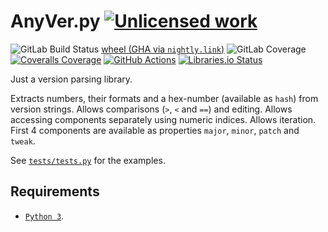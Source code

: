 AnyVer.py [![Unlicensed work](https://raw.githubusercontent.com/unlicense/unlicense.org/master/static/favicon.png)](https://unlicense.org/)
=========
![GitLab Build Status](https://gitlab.com/KOLANICH/AnyVer.py/badges/master/pipeline.svg)
[wheel (GHA via `nightly.link`)](https://nightly.link/prebuilder/AnyVer.py/workflows/CI/master/AnyVer-0.CI-py3-none-any.whl)
![GitLab Coverage](https://gitlab.com/prebuilder/AnyVer.py/badges/master/coverage.svg)
[![Coveralls Coverage](https://img.shields.io/coveralls/prebuilder/AnyVer.py.svg)](https://coveralls.io/r/prebuilder/AnyVer.py)
[![GitHub Actions](https://github.com/prebuilder/AnyVer.py/workflows/CI/badge.svg)](https://github.com/prebuilder/AnyVer.py/actions/)
[![Libraries.io Status](https://img.shields.io/librariesio/github/prebuilder/AnyVer.py.svg)](https://libraries.io/github/prebuilder/AnyVer.py)

Just a version parsing library.

Extracts numbers, their formats and a hex-number (available as `hash`) from version strings. Allows comparisons (`>`, `<` and `==`) and editing. Allows accessing components separately using numeric indices. Allows iteration. First 4 components are available as properties `major`, `minor`, `patch` and `tweak`.

See [`tests/tests.py`](./tests/tests.py) for the examples.

Requirements
------------
* [`Python 3`](https://www.python.org/downloads/).
